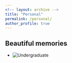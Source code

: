 ```yaml
---
<!-- layout: archive -->
title: "Personal"
permalink: /personal/
author_profile: true
---
```

 
## Beautiful memories

* ![Undergraduate][UG]

[UG]: https://wangjw6.github.io/images/undergraduate.png

 


